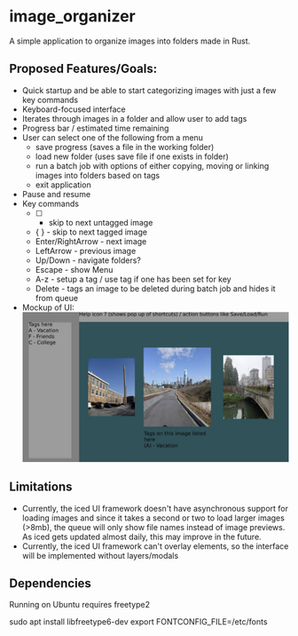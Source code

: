 # image_organizer
A simple application to organize images into folders made in Rust. 

## Proposed Features/Goals:
  - Quick startup and be able to start categorizing images with just a few key commands
  - Keyboard-focused interface
  - Iterates through images in a folder and allow user to add tags
  - Progress bar / estimated time remaining
  - User can select one of the following from a menu
    - save progress (saves a file in the working folder)
    - load new folder (uses save file if one exists in folder)
    - run a batch job with options of either copying, moving or linking images into folders based on tags
    - exit application
  - Pause and resume
  - Key commands
    - [ ] - skip to next untagged image
    - { } - skip to next tagged image
    - Enter/RightArrow - next image 
    - LeftArrow - previous image
    - Up/Down - navigate folders?
    - Escape - show Menu
    - A-z - setup a tag / use tag if one has been set for key
    - Delete - tags an image to be deleted during batch job and hides it from queue
  - Mockup of UI:
    ![Mockup](ui_mockup.jpg?raw=true "UI Mockup")

## Limitations
  - Currently, the iced UI framework doesn't have asynchronous support for loading images and since it takes a second or two to load larger images (>8mb), the queue will only show file names instead of image previews. As iced gets updated almost daily, this may improve in the future.
  - Currently, the iced UI framework can't overlay elements, so the interface will be implemented without layers/modals

## Dependencies
Running on Ubuntu requires freetype2

  sudo apt install libfreetype6-dev
  export FONTCONFIG_FILE=/etc/fonts
